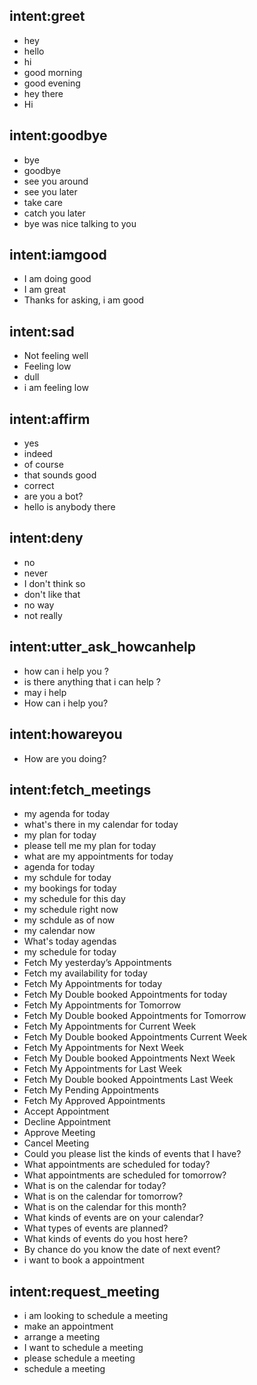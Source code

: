 ## intent:greet
- hey
- hello
- hi
- good morning
- good evening
- hey there
- Hi

## intent:goodbye
- bye
- goodbye
- see you around
- see you later
- take care
- catch you later
- bye was nice talking to you

## intent:iamgood
- I am doing good
- I am great
- Thanks for asking, i am good

## intent:sad
- Not feeling well
- Feeling low
- dull
- i am feeling low

## intent:affirm
- yes
- indeed
- of course
- that sounds good
- correct
- are you a bot?
- hello is anybody there

## intent:deny
- no
- never
- I don't think so
- don't like that
- no way
- not really

## intent:utter_ask_howcanhelp
- how can i help you ?
- is there anything that i can help ?
- may i help
- How can i help you?

## intent:howareyou
- How are you doing?

## intent:fetch_meetings
- my agenda for today
- what's there in my calendar for today
- my plan for today
- please tell me my plan for today
- what are my appointments for today
- agenda for today
- my schdule for today
- my bookings for today
- my schedule for this day
- my schedule right now
- my schdule as of now
- my calendar now
- What's today agendas
- my schedule for today
- Fetch My yesterday’s Appointments
- Fetch my availability for today
- Fetch My Appointments for today
- Fetch My Double booked Appointments for today
- Fetch My Appointments for Tomorrow
- Fetch My Double booked Appointments for Tomorrow
- Fetch My Appointments for Current Week
- Fetch My Double booked Appointments Current Week
- Fetch My Appointments for Next Week
- Fetch My Double booked Appointments Next Week
- Fetch My Appointments for Last Week
- Fetch My Double booked Appointments Last Week
- Fetch My Pending Appointments
- Fetch My Approved Appointments
- Accept Appointment
- Decline Appointment
- Approve Meeting
- Cancel Meeting
- Could you please list the kinds of events that I have?
- What appointments are scheduled for today?
- What appointments are scheduled for tomorrow?
- What is on the calendar for today?
- What is on the calendar for tomorrow?
- What is on the calendar for this month?
- What kinds of events are on your calendar?
- What types of events are planned?
- What kinds of events do you host here?
- By chance do you know the date of next event?
- i want to book a appointment

## intent:request_meeting
- i am looking to schedule a meeting
- make an appointment
- arrange a meeting
- I want to schedule a meeting
- please schedule a meeting
- schedule a meeting
